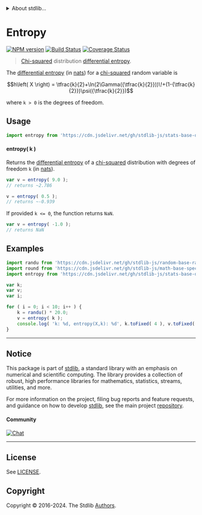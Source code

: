 <!--

@license Apache-2.0

Copyright (c) 2018 The Stdlib Authors.

Licensed under the Apache License, Version 2.0 (the "License");
you may not use this file except in compliance with the License.
You may obtain a copy of the License at

   http://www.apache.org/licenses/LICENSE-2.0

Unless required by applicable law or agreed to in writing, software
distributed under the License is distributed on an "AS IS" BASIS,
WITHOUT WARRANTIES OR CONDITIONS OF ANY KIND, either express or implied.
See the License for the specific language governing permissions and
limitations under the License.

-->


<details>
  <summary>
    About stdlib...
  </summary>
  <p>We believe in a future in which the web is a preferred environment for numerical computation. To help realize this future, we've built stdlib. stdlib is a standard library, with an emphasis on numerical and scientific computation, written in JavaScript (and C) for execution in browsers and in Node.js.</p>
  <p>The library is fully decomposable, being architected in such a way that you can swap out and mix and match APIs and functionality to cater to your exact preferences and use cases.</p>
  <p>When you use stdlib, you can be absolutely certain that you are using the most thorough, rigorous, well-written, studied, documented, tested, measured, and high-quality code out there.</p>
  <p>To join us in bringing numerical computing to the web, get started by checking us out on <a href="https://github.com/stdlib-js/stdlib">GitHub</a>, and please consider <a href="https://opencollective.com/stdlib">financially supporting stdlib</a>. We greatly appreciate your continued support!</p>
</details>

# Entropy

[![NPM version][npm-image]][npm-url] [![Build Status][test-image]][test-url] [![Coverage Status][coverage-image]][coverage-url] <!-- [![dependencies][dependencies-image]][dependencies-url] -->

> [Chi-squared][chisquare-distribution] distribution [differential entropy][entropy].

<!-- Section to include introductory text. Make sure to keep an empty line after the intro `section` element and another before the `/section` close. -->

<section class="intro">

The [differential entropy][entropy] (in [nats][nats]) for a [chi-squared][chisquare-distribution] random variable is

<!-- <equation class="equation" label="eq:chisquare_entropy" align="center" raw="h\left( X \right) = \tfrac{k}{2}+\ln(2\Gamma({\tfrac{k}{2}}))\!+(1-{\tfrac{k}{2}})\psi({\tfrac{k}{2}})" alt="Differential entropy for a chi-squared distribution."> -->

```math
h\left( X \right) = \tfrac{k}{2}+\ln(2\Gamma({\tfrac{k}{2}}))\!+(1-{\tfrac{k}{2}})\psi({\tfrac{k}{2}})
```

<!-- <div class="equation" align="center" data-raw-text="h\left( X \right) = \tfrac{k}{2}+\ln(2\Gamma({\tfrac{k}{2}}))\!+(1-{\tfrac{k}{2}})\psi({\tfrac{k}{2}})" data-equation="eq:chisquare_entropy">
    <img src="https://cdn.jsdelivr.net/gh/stdlib-js/stdlib@51534079fef45e990850102147e8945fb023d1d0/lib/node_modules/@stdlib/stats/base/dists/chisquare/entropy/docs/img/equation_chisquare_entropy.svg" alt="Differential entropy for a chi-squared distribution.">
    <br>
</div> -->

<!-- </equation> -->

where `k > 0` is the degrees of freedom.

</section>

<!-- /.intro -->

<!-- Package usage documentation. -->



<section class="usage">

## Usage

```javascript
import entropy from 'https://cdn.jsdelivr.net/gh/stdlib-js/stats-base-dists-chisquare-entropy@deno/mod.js';
```

#### entropy( k )

Returns the [differential entropy][entropy] of a [chi-squared][chisquare-distribution] distribution with degrees of freedom `k` (in [nats][nats]).

```javascript
var v = entropy( 9.0 );
// returns ~2.786

v = entropy( 0.5 );
// returns ~-0.939
```

If provided `k <= 0`, the function returns `NaN`.

```javascript
var v = entropy( -1.0 );
// returns NaN
```

</section>

<!-- /.usage -->

<!-- Package usage notes. Make sure to keep an empty line after the `section` element and another before the `/section` close. -->

<section class="notes">

</section>

<!-- /.notes -->

<!-- Package usage examples. -->

<section class="examples">

## Examples

<!-- eslint no-undef: "error" -->

```javascript
import randu from 'https://cdn.jsdelivr.net/gh/stdlib-js/random-base-randu@deno/mod.js';
import round from 'https://cdn.jsdelivr.net/gh/stdlib-js/math-base-special-round@deno/mod.js';
import entropy from 'https://cdn.jsdelivr.net/gh/stdlib-js/stats-base-dists-chisquare-entropy@deno/mod.js';

var k;
var v;
var i;

for ( i = 0; i < 10; i++ ) {
    k = randu() * 20.0;
    v = entropy( k );
    console.log( 'k: %d, entropy(X,k): %d', k.toFixed( 4 ), v.toFixed( 4 ) );
}
```

</section>

<!-- /.examples -->

<!-- Section to include cited references. If references are included, add a horizontal rule *before* the section. Make sure to keep an empty line after the `section` element and another before the `/section` close. -->

<section class="references">

</section>

<!-- /.references -->

<!-- Section for related `stdlib` packages. Do not manually edit this section, as it is automatically populated. -->

<section class="related">

</section>

<!-- /.related -->

<!-- Section for all links. Make sure to keep an empty line after the `section` element and another before the `/section` close. -->


<section class="main-repo" >

* * *

## Notice

This package is part of [stdlib][stdlib], a standard library with an emphasis on numerical and scientific computing. The library provides a collection of robust, high performance libraries for mathematics, statistics, streams, utilities, and more.

For more information on the project, filing bug reports and feature requests, and guidance on how to develop [stdlib][stdlib], see the main project [repository][stdlib].

#### Community

[![Chat][chat-image]][chat-url]

---

## License

See [LICENSE][stdlib-license].


## Copyright

Copyright &copy; 2016-2024. The Stdlib [Authors][stdlib-authors].

</section>

<!-- /.stdlib -->

<!-- Section for all links. Make sure to keep an empty line after the `section` element and another before the `/section` close. -->

<section class="links">

[npm-image]: http://img.shields.io/npm/v/@stdlib/stats-base-dists-chisquare-entropy.svg
[npm-url]: https://npmjs.org/package/@stdlib/stats-base-dists-chisquare-entropy

[test-image]: https://github.com/stdlib-js/stats-base-dists-chisquare-entropy/actions/workflows/test.yml/badge.svg?branch=main
[test-url]: https://github.com/stdlib-js/stats-base-dists-chisquare-entropy/actions/workflows/test.yml?query=branch:main

[coverage-image]: https://img.shields.io/codecov/c/github/stdlib-js/stats-base-dists-chisquare-entropy/main.svg
[coverage-url]: https://codecov.io/github/stdlib-js/stats-base-dists-chisquare-entropy?branch=main

<!--

[dependencies-image]: https://img.shields.io/david/stdlib-js/stats-base-dists-chisquare-entropy.svg
[dependencies-url]: https://david-dm.org/stdlib-js/stats-base-dists-chisquare-entropy/main

-->

[chat-image]: https://img.shields.io/gitter/room/stdlib-js/stdlib.svg
[chat-url]: https://app.gitter.im/#/room/#stdlib-js_stdlib:gitter.im

[stdlib]: https://github.com/stdlib-js/stdlib

[stdlib-authors]: https://github.com/stdlib-js/stdlib/graphs/contributors

[umd]: https://github.com/umdjs/umd
[es-module]: https://developer.mozilla.org/en-US/docs/Web/JavaScript/Guide/Modules

[deno-url]: https://github.com/stdlib-js/stats-base-dists-chisquare-entropy/tree/deno
[umd-url]: https://github.com/stdlib-js/stats-base-dists-chisquare-entropy/tree/umd
[esm-url]: https://github.com/stdlib-js/stats-base-dists-chisquare-entropy/tree/esm
[branches-url]: https://github.com/stdlib-js/stats-base-dists-chisquare-entropy/blob/main/branches.md

[stdlib-license]: https://raw.githubusercontent.com/stdlib-js/stats-base-dists-chisquare-entropy/main/LICENSE

[chisquare-distribution]: https://en.wikipedia.org/wiki/Chi-squared_distribution

[entropy]: https://en.wikipedia.org/wiki/Entropy_%28information_theory%29

[nats]: https://en.wikipedia.org/wiki/Nat_%28unit%29

</section>

<!-- /.links -->
